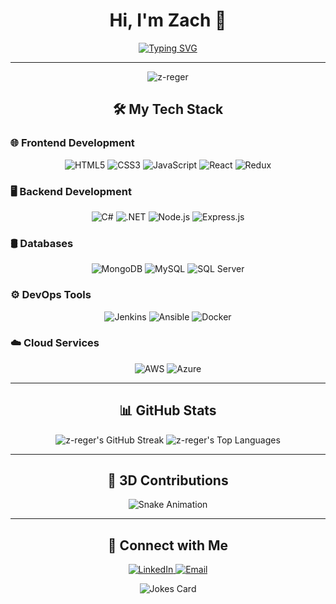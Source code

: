 <h1 align="center">Hi, I'm Zach 👋</h1>

<p align="center">
  <a href="https://github.com/z-reger">
    <img src="https://readme-typing-svg.herokuapp.com?color=%2336BCF7&size=24&center=true&vCenter=true&width=500&lines=Tech+Enthusiast;Lifelong+Learner;Full-Stack+Developer;Open-Source+Contributor;Always+Learning+New+Things!" alt="Typing SVG">
  </a>
</p>

---

<p align="center">
  <img src="https://komarev.com/ghpvc/?username=z-reger&label=Profile%20views&color=0e75b6&style=flat" alt="z-reger" />
</p>

<h2 align="center">🛠️ My Tech Stack</h2>

### 🌐 Frontend Development
<p align="center">
  <img src="https://img.shields.io/badge/HTML5-%23E34F26.svg?style=for-the-badge&logo=html5&logoColor=white" alt="HTML5"/>
  <img src="https://img.shields.io/badge/CSS3-%231572B6.svg?style=for-the-badge&logo=css3&logoColor=white" alt="CSS3"/>
  <img src="https://img.shields.io/badge/JavaScript-%23F7DF1E.svg?style=for-the-badge&logo=javascript&logoColor=black" alt="JavaScript"/>
  <img src="https://img.shields.io/badge/React-%2320232A.svg?style=for-the-badge&logo=react&logoColor=%2361DAFB" alt="React"/>
  <img src="https://img.shields.io/badge/Redux-%23764ABC.svg?style=for-the-badge&logo=redux&logoColor=white" alt="Redux"/>
</p>

### 🖥️ Backend Development
<p align="center">
  <img src="https://img.shields.io/badge/C%23-%23239120.svg?style=for-the-badge&logo=c-sharp&logoColor=white" alt="C#"/>
  <img src="https://img.shields.io/badge/.NET-%23512BD4.svg?style=for-the-badge&logo=dot-net&logoColor=white" alt=".NET"/>
  <img src="https://img.shields.io/badge/Node.js-%23339933.svg?style=for-the-badge&logo=node.js&logoColor=white" alt="Node.js"/>
  <img src="https://img.shields.io/badge/Express.js-%23404D59.svg?style=for-the-badge&logo=express&logoColor=%2361DAFB" alt="Express.js"/>
</p>

### 🛢️ Databases
<p align="center">
  <img src="https://img.shields.io/badge/MongoDB-%2347A248.svg?style=for-the-badge&logo=mongodb&logoColor=white" alt="MongoDB"/>
  <img src="https://img.shields.io/badge/MySQL-%234479A1.svg?style=for-the-badge&logo=mysql&logoColor=white" alt="MySQL"/>
  <img src="https://img.shields.io/badge/Microsoft%20SQL%20Server-%23CC2927.svg?style=for-the-badge&logo=microsoft%20sql%20server&logoColor=white" alt="SQL Server"/>
</p>

### ⚙️ DevOps Tools
<p align="center">
  <img src="https://img.shields.io/badge/Jenkins-%23D24939.svg?style=for-the-badge&logo=jenkins&logoColor=white" alt="Jenkins"/>
  <img src="https://img.shields.io/badge/Ansible-%2361663A.svg?style=for-the-badge&logo=ansible&logoColor=white" alt="Ansible"/>
  <img src="https://img.shields.io/badge/Docker-%232496ED.svg?style=for-the-badge&logo=docker&logoColor=white" alt="Docker"/>
</p>

### ☁️ Cloud Services
<p align="center">
  <img src="https://img.shields.io/badge/AWS-%23232F3E.svg?style=for-the-badge&logo=amazon-aws&logoColor=%23F90" alt="AWS"/>
  <img src="https://img.shields.io/badge/Azure-%230072C6.svg?style=for-the-badge&logo=microsoft-azure&logoColor=white" alt="Azure"/>
</p>

---

<h2 align="center">📊 GitHub Stats</h2>

<div align="center">
  <img src="https://github-readme-streak-stats.herokuapp.com/?user=z-reger&theme=tokyonight&hide_border=true" alt="z-reger's GitHub Streak"/>
  <img src="https://github-readme-stats.vercel.app/api/top-langs?username=z-reger&layout=compact&theme=tokyonight&hide_border=true" alt="z-reger's Top Languages"/>
</div>

---

<h2 align="center">🎨 3D Contributions</h2>

<div align="center">
  <img src="https://github.com/z-reger/z-reger/blob/main/github-contribution-grid-snake.svg" alt="Snake Animation"/>
</div>

---

<h2 align="center">🔗 Connect with Me</h2>

<p align="center">
  <a href="https://www.linkedin.com/in/zach" target="_blank">
    <img src="https://img.shields.io/badge/LinkedIn-%230A66C2.svg?style=for-the-badge&logo=linkedin&logoColor=white" alt="LinkedIn"/>
  </a>
  <a href="mailto:zach@example.com">
    <img src="https://img.shields.io/badge/Email-D14836.svg?style=for-the-badge&logo=gmail&logoColor=white" alt="Email"/>
  </a>
</p>

<p align="center">
  <img src="https://readme-jokes.vercel.app/api?theme=tokyonight" alt="Jokes Card"/>
</p>
